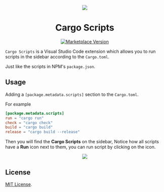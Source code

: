 <p align="center">
<img src="https://taiyuuki.gallerycdn.vsassets.io/extensions/taiyuuki/vscode-cargo-scripts/0.0.1/1680743890799/Microsoft.VisualStudio.Services.Icons.Default"  />
</p>

<h1 align="center">Cargo Scripts</h1>

<p align="center"><a href="https://marketplace.visualstudio.com/items?itemName=taiyuuki.vscode-cargo-scripts">
    <img alt="Marketplace Version" src="https://img.shields.io/visual-studio-marketplace/v/taiyuuki.vscode-cargo-scripts?color=%23813c85&label=Marketplace&logo=visual%20studio%20code"></a></p>

`Cargo Scripts` is a Visual Studio Code extension which allows you to run scripts in the sidebar according to the `Cargo.toml`. 

Just like the scripts in NPM's `package.json`.

## Usage

Adding a `[package.metadata.scripts]` section to the `Cargo.toml`.

For example

```toml
[package.metadata.scripts]
run = "cargo run"
check = "cargo check"
build = "cargo build"
release = "cargo build --release"
```

Then you will find the **Cargo Scripts** on the sidebar, Notice how all scripts have a **Run** icon next to them, you can run script by clicking on the icon.

<p align="center">
<img src="https://s2.loli.net/2023/04/06/HwEItz9TR1Gcb7k.jpg" />
</p>

## License

[MIT License](./LICENSE.md).